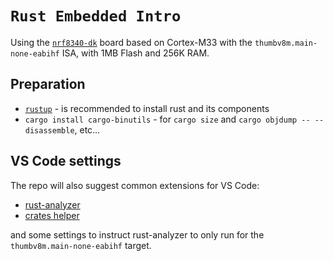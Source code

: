 # `Rust Embedded Intro`

Using the [`nrf8340-dk`](https://www.nordicsemi.com/Products/Development-hardware/nrf5340-dk)
board based on Cortex-M33 with the `thumbv8m.main-none-eabihf` ISA, with 1MB Flash and 256K RAM.

## Preparation

- [`rustup`](https://rustup.rs/) - is recommended to install rust and its components
- `cargo install cargo-binutils` - for `cargo size` and `cargo objdump -- --disassemble`, etc…

## VS Code settings

The repo will also suggest common extensions for VS Code:
- [rust-analyzer](https://marketplace.visualstudio.com/items?itemName=rust-lang.rust-analyzer)
- [crates helper](https://marketplace.visualstudio.com/items?itemName=serayuzgur.crates)

and some settings to instruct rust-analyzer to only run for the `thumbv8m.main-none-eabihf` target.
